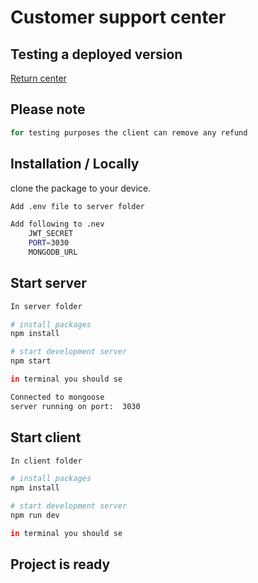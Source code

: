 # Customer support center

## Testing a deployed version

[Return center](https://customer-support-9frsrivay-khaled85abo.vercel.app/)

## Please note

```bash
for testing purposes the client can remove any refund
```

## Installation / Locally

clone the package to your device.

```bash
Add .env file to server folder
```

```bash
Add following to .nev
    JWT_SECRET
    PORT=3030
    MONGODB_URL
```

## Start server

```bash
In server folder

# install packages
npm install

# start development server
npm start

in terminal you should se

Connected to mongoose
server running on port:  3030
```

## Start client

```bash
In client folder

# install packages
npm install

# start development server
npm run dev

in terminal you should se

```

## Project is ready
